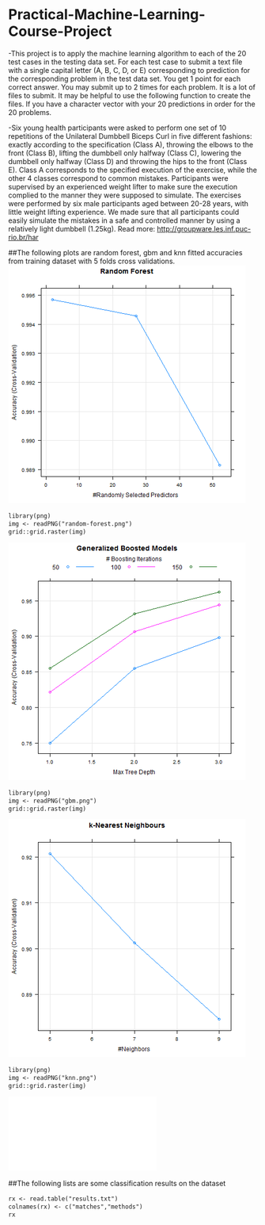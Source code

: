 Practical-Machine-Learning-Course-Project
======================================================
-This project is to apply the machine learning algorithm to each of the 20 test cases in the testing data set. 
For each test case to submit a text file with a single capital letter (A, B, C, D, or E) 
corresponding to prediction for the corresponding problem in the test data set. You get 1 point 
for each correct answer. You may submit up to 2 times for each problem. It is a lot of files to 
submit. It may be helpful to use the following function to create the files. If you have a 
character vector with your 20 predictions in order for the 20 problems.

-Six young health participants were asked to perform one set of 10 repetitions of the Unilateral Dumbbell 
Biceps Curl in five different fashions: exactly according to the specification (Class A), throwing the 
elbows to the front (Class B), lifting the dumbbell only halfway (Class C), lowering the dumbbell only 
halfway (Class D) and throwing the hips to the front (Class E).
Class A corresponds to the specified execution of the exercise, while the other 4 classes correspond to 
common mistakes. Participants were supervised by an experienced weight lifter to make sure the execution
complied to the manner they were supposed to simulate. The exercises were performed by six male participants
aged between 20-28 years, with little weight lifting experience. We made sure that all participants could 
easily simulate the mistakes in a safe and controlled manner by using a relatively light dumbbell (1.25kg).
Read more: http://groupware.les.inf.puc-rio.br/har


##The following plots are random forest, gbm and knn fitted accuracies from training dataset with 5 folds cross validations.
![plot of random-forest](random-forest.png)
```{r 1,fig.width=4,fig.height=3,message=FALSE}
library(png)
img <- readPNG("random-forest.png")
grid::grid.raster(img)
```

![plot of gbm](gbm.png)

```{r 2,fig.width=4,fig.height=3,message=FALSE}
library(png)
img <- readPNG("gbm.png")
grid::grid.raster(img)
```

![plot of knn](knn.png)

```{r 3,fig.width=4,fig.height=3,message=FALSE}
library(png)
img <- readPNG("knn.png")
grid::grid.raster(img)
```  

![result.txt](result.txt)
 
##The following lists are some classification results on the dataset
```{r}
rx <- read.table("results.txt")
colnames(rx) <- c("matches","methods")
rx
```
